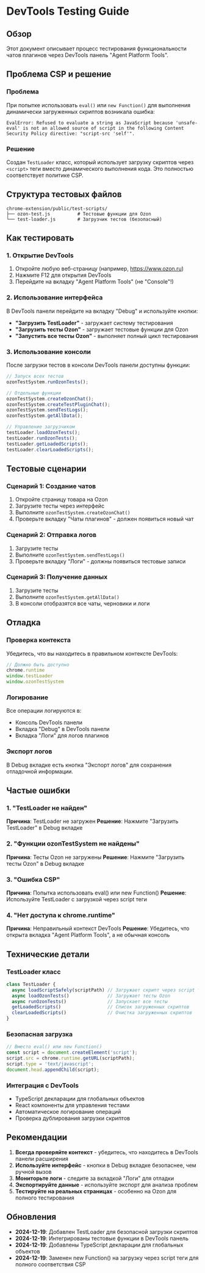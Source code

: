 # DevTools Testing Guide

## Обзор

Этот документ описывает процесс тестирования функциональности чатов плагинов через DevTools панель "Agent Platform Tools".

## Проблема CSP и решение

### Проблема
При попытке использовать `eval()` или `new Function()` для выполнения динамически загруженных скриптов возникала ошибка:
```
EvalError: Refused to evaluate a string as JavaScript because 'unsafe-eval' is not an allowed source of script in the following Content Security Policy directive: "script-src 'self'".
```

### Решение
Создан `TestLoader` класс, который использует загрузку скриптов через `<script>` теги вместо динамического выполнения кода. Это полностью соответствует политике CSP.

## Структура тестовых файлов

```
chrome-extension/public/test-scripts/
├── ozon-test.js          # Тестовые функции для Ozon
└── test-loader.js        # Загрузчик тестов (безопасный)
```

## Как тестировать

### 1. Открытие DevTools
1. Откройте любую веб-страницу (например, https://www.ozon.ru)
2. Нажмите F12 для открытия DevTools
3. Перейдите на вкладку "Agent Platform Tools" (не "Console"!)

### 2. Использование интерфейса
В DevTools панели перейдите на вкладку "Debug" и используйте кнопки:

- **"Загрузить TestLoader"** - загружает систему тестирования
- **"Загрузить тесты Ozon"** - загружает тестовые функции для Ozon
- **"Запустить все тесты Ozon"** - выполняет полный цикл тестирования

### 3. Использование консоли
После загрузки тестов в консоли DevTools панели доступны функции:

```javascript
// Запуск всех тестов
ozonTestSystem.runOzonTests();

// Отдельные функции
ozonTestSystem.createOzonChat();
ozonTestSystem.createTestPluginChat();
ozonTestSystem.sendTestLogs();
ozonTestSystem.getAllData();

// Управление загрузчиком
testLoader.loadOzonTests();
testLoader.runOzonTests();
testLoader.getLoadedScripts();
testLoader.clearLoadedScripts();
```

## Тестовые сценарии

### Сценарий 1: Создание чатов
1. Откройте страницу товара на Ozon
2. Загрузите тесты через интерфейс
3. Выполните `ozonTestSystem.createOzonChat()`
4. Проверьте вкладку "Чаты плагинов" - должен появиться новый чат

### Сценарий 2: Отправка логов
1. Загрузите тесты
2. Выполните `ozonTestSystem.sendTestLogs()`
3. Проверьте вкладку "Логи" - должны появиться тестовые записи

### Сценарий 3: Получение данных
1. Загрузите тесты
2. Выполните `ozonTestSystem.getAllData()`
3. В консоли отобразятся все чаты, черновики и логи

## Отладка

### Проверка контекста
Убедитесь, что вы находитесь в правильном контексте DevTools:
```javascript
// Должно быть доступно
chrome.runtime
window.testLoader
window.ozonTestSystem
```

### Логирование
Все операции логируются в:
- Консоль DevTools панели
- Вкладка "Debug" в DevTools панели
- Вкладка "Логи" для логов плагинов

### Экспорт логов
В Debug вкладке есть кнопка "Экспорт логов" для сохранения отладочной информации.

## Частые ошибки

### 1. "TestLoader не найден"
**Причина**: TestLoader не загружен
**Решение**: Нажмите "Загрузить TestLoader" в Debug вкладке

### 2. "Функции ozonTestSystem не найдены"
**Причина**: Тесты Ozon не загружены
**Решение**: Нажмите "Загрузить тесты Ozon" в Debug вкладке

### 3. "Ошибка CSP"
**Причина**: Попытка использовать eval() или new Function()
**Решение**: Используйте TestLoader с загрузкой через script теги

### 4. "Нет доступа к chrome.runtime"
**Причина**: Неправильный контекст DevTools
**Решение**: Убедитесь, что открыта вкладка "Agent Platform Tools", а не обычная консоль

## Технические детали

### TestLoader класс
```javascript
class TestLoader {
  async loadScriptSafely(scriptPath) // Загружает скрипт через script тег
  async loadOzonTests()              // Загружает тесты Ozon
  async runOzonTests()               // Запускает все тесты
  getLoadedScripts()                 // Список загруженных скриптов
  clearLoadedScripts()               // Очистка загруженных скриптов
}
```

### Безопасная загрузка
```javascript
// Вместо eval() или new Function()
const script = document.createElement('script');
script.src = chrome.runtime.getURL(scriptPath);
script.type = 'text/javascript';
document.head.appendChild(script);
```

### Интеграция с DevTools
- TypeScript декларации для глобальных объектов
- React компоненты для управления тестами
- Автоматическое логирование операций
- Проверка дублирования загрузки скриптов

## Рекомендации

1. **Всегда проверяйте контекст** - убедитесь, что находитесь в DevTools панели расширения
2. **Используйте интерфейс** - кнопки в Debug вкладке безопаснее, чем ручной вызов
3. **Мониторьте логи** - следите за вкладкой "Логи" для отладки
4. **Экспортируйте данные** - используйте экспорт для анализа проблем
5. **Тестируйте на реальных страницах** - особенно на Ozon для полного тестирования

## Обновления

- **2024-12-19**: Добавлен TestLoader для безопасной загрузки скриптов
- **2024-12-19**: Интегрированы тестовые функции в DevTools панель
- **2024-12-19**: Добавлены TypeScript декларации для глобальных объектов
- **2024-12-19**: Заменен new Function() на загрузку через script теги для полного соответствия CSP 